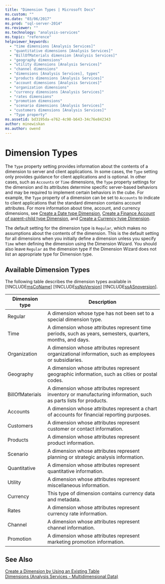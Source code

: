 ```yaml
---
title: "Dimension Types | Microsoft Docs"
ms.custom: ""
ms.date: "03/06/2017"
ms.prod: "sql-server-2014"
ms.reviewer: ""
ms.technology: "analysis-services"
ms.topic: "reference"
helpviewer_keywords: 
  - "time dimensions [Analysis Services]"
  - "quantitative dimensions [Analysis Services]"
  - "BillOfMaterials dimension [Analysis Services]"
  - "geography dimensions"
  - "utility dimensions [Analysis Services]"
  - "channel dimensions"
  - "dimensions [Analysis Services], types"
  - "products dimensions [Analysis Services]"
  - "account dimensions [Analysis Services]"
  - "organization dimensions"
  - "currency dimensions [Analysis Services]"
  - "rates dimensions"
  - "promotion dimensions"
  - "scenario dimensions [Analysis Services]"
  - "customers dimensions [Analysis Services]"
  - "Type property"
ms.assetid: bd3195da-e762-4c98-b643-34c76e842343
author: minewiskan
ms.author: owend
---
```

# Dimension Types
  The `Type` property setting provides information about the contents of a dimension to server and client applications. In some cases, the `Type` setting only provides guidance for client applications and is optional. In other cases, such as `Accounts` or `Time` dimensions, the `Type` property settings for the dimension and its attributes determine specific server-based behaviors and may be required to implement certain behaviors in the cube. For example, the `Type` property of a dimension can be set to `Accounts` to indicate to client applications that the standard dimension contains account attributes. For more information about time, account, and currency dimensions, see [Create a Date type Dimension](../multidimensional-models/database-dimensions-create-a-date-type-dimension.md), [Create a Finance Account of parent-child type Dimension](../multidimensional-models/database-dimensions-finance-account-of-parent-child-type.md), and [Create a Currency type Dimension](../multidimensional-models/database-dimensions-create-a-currency-type-dimension.md).  
  
 The default setting for the dimension type is `Regular`, which makes no assumptions about the contents of the dimension. This is the default setting for all dimensions when you initially define a dimension unless you specify `Time` when defining the dimension using the Dimension Wizard. You should also leave `Regular` as the dimension type if the Dimension Wizard does not list an appropriate type for Dimension type.  
  
## Available Dimension Types  
 The following table describes the dimension types available in [!INCLUDE[msCoName](../../includes/msconame-md.md)] [!INCLUDE[ssNoVersion](../../includes/ssnoversion-md.md)] [!INCLUDE[ssASnoversion](../../includes/ssasnoversion-md.md)].  
  
|Dimension type|Description|  
|--------------------|-----------------|  
|Regular|A dimension whose type has not been set to a special dimension type.|  
|Time|A dimension whose attributes represent time periods, such as years, semesters, quarters, months, and days.|  
|Organization|A dimension whose attributes represent organizational information, such as employees or subsidiaries.|  
|Geography|A dimension whose attributes represent geographic information, such as cities or postal codes.|  
|BillOfMaterials|A dimension whose attributes represent inventory or manufacturing information, such as parts lists for products.|  
|Accounts|A dimension whose attributes represent a chart of accounts for financial reporting purposes.|  
|Customers|A dimension whose attributes represent customer or contact information.|  
|Products|A dimension whose attributes represent product information.|  
|Scenario|A dimension whose attributes represent planning or strategic analysis information.|  
|Quantitative|A dimension whose attributes represent quantitative information.|  
|Utility|A dimension whose attributes represent miscellaneous information.|  
|Currency|This type of dimension contains currency data and metadata.|  
|Rates|A dimension whose attributes represent currency rate information.|  
|Channel|A dimension whose attributes represent channel information.|  
|Promotion|A dimension whose attributes represent marketing promotion information.|  
  
## See Also  
 [Create a Dimension by Using an Existing Table](../multidimensional-models/create-a-dimension-by-using-an-existing-table.md)   
 [Dimensions &#40;Analysis Services - Multidimensional Data&#41;](dimensions-analysis-services-multidimensional-data.md)  
  
  
